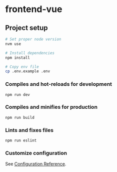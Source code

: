 # frontend-vue

## Project setup

```bash
# Set proper node version
nvm use

# Install dependencies
npm install

# Copy env file
cp .env.example .env
```

### Compiles and hot-reloads for development

```
npm run dev
```

### Compiles and minifies for production

```
npm run build
```

### Lints and fixes files

```
npm run eslint
```

### Customize configuration

See [Configuration Reference](https://cli.vuejs.org/config/).
